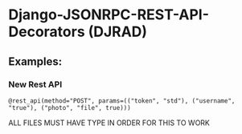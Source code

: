 # Django-JSONRPC-REST-API-Decorators (DJRAD)

## Examples:

### New Rest API

```
@rest_api(method="POST", params=(("token", "std"), ("username", "true"), ("photo", "file", true)))
```

ALL FILES MUST HAVE TYPE IN ORDER FOR THIS TO WORK